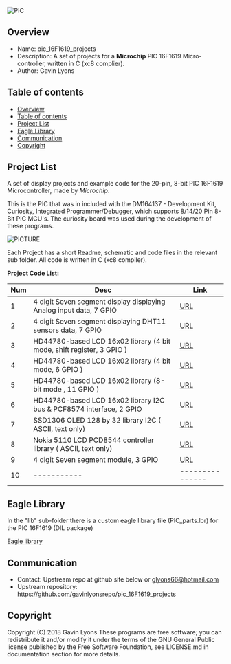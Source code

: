
![PIC](https://github.com/gavinlyonsrepo/pic_16F1619_projects/blob/master/images/pic16f1619.jpg)

Overview
--------------------------------------------
* Name: pic_16F1619_projects
* Description: A set of projects for a **Microchip** 
 PIC 16F1619 Micro-controller, written in C (xc8 complier).
* Author: Gavin Lyons 

Table of contents
---------------------------

  * [Overview](#overview)
  * [Table of contents](#table-of-contents)
  * [Project List](#project-list)
  * [Eagle Library](#eagle-library)
  * [Communication](#communication)
  * [Copyright](#copyright)

Project List
-----------------------------------------
A set of display projects and example code for the 20-pin, 8-bit PIC 16F1619 Microcontroller,
made by *Microchip*. 

This is the PIC that was in included with the
DM164137 - Development Kit, Curiosity, Integrated Programmer/Debugger,
which supports 8/14/20 Pin 8-Bit PIC MCU's. 
The curiosity board was used during the development of these programs.

![PICTURE](https://github.com/gavinlyonsrepo/pic_16F1619_projects/blob/master/images/pcb.jpg)

Each Project has a short Readme, schematic and code files
in the relevant sub folder. All code is written in C (xc8 compiler).


**Project Code List:**

| Num | Desc | Link |
| --- | --- | --- |
| 1  | 4 digit Seven segment display displaying Analog input data, 7 GPIO | [URL](projects/SevenSeg) |
| 2  | 4 digit Seven segment displaying DHT11 sensors data, 7 GPIO| [URL](projects/DHT11) |
| 3 |  HD44780-based LCD 16x02 library (4 bit mode, shift register, 3 GPIO ) | [URL](projects/LCD16x02)|
| 4 |  HD44780-based LCD 16x02 library (4 bit mode, 6 GPIO ) | [URL](projects/LCD16X02_4bit_2)|
| 5 |  HD44780-based LCD 16x02 library  (8-bit mode , 11 GPIO )| [URL](projects/LCD16x02_8bit)  |
| 6 |  HD44780-based LCD 16x02 library I2C bus & PCF8574 interface,  2 GPIO  |[URL](projects/LCD16x02_I2C)  |
| 7 |  SSD1306 OLED 128 by 32 library I2C ( ASCII, text only) | [URL](projects/OLED_I2C)|
| 8 |  Nokia 5110 LCD  PCD8544 controller library ( ASCII, text only)  | [URL](projects/NOKIA) |
| 9 |  4 digit Seven segment module, 3 GPIO | [URL](projects/SevenSegModule) |
| 10 | ----------- | --------------- |

Eagle Library
--------------
In the "lib" sub-folder there is a custom eagle library file (PIC_parts.lbr) for the PIC 16F1619 (DIL package)
 
 [Eagle library](docs/eagle/eagle_lib)


Communication
-----------
* Contact: Upstream repo at github site below or glyons66@hotmail.com
* Upstream repository: https://github.com/gavinlyonsrepo/pic_16F1619_projects

Copyright
---------
Copyright (C) 2018 Gavin Lyons 
These programs are free software; you can redistribute it and/or modify
it under the terms of the GNU General Public license published by
the Free Software Foundation, see LICENSE.md in documentation section 
for more details.
